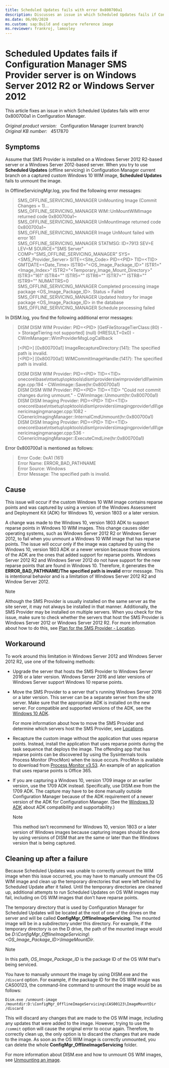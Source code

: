 ```yaml
---
title: Scheduled Updates fails with error 0x800700a1
description: Discusses an issue in which Scheduled Updates fails if Configuration Manager SMS Provider server is running on Windows Server 2012 R2 or Windows Server 2012.
ms.date: 06/09/2020
ms.custom: sap:Build and capture reference image
ms.reviewer: frankroj, lamosley
---
```

# Scheduled Updates fails if Configuration Manager SMS Provider server is on Windows Server 2012 R2 or Windows Server 2012

This article fixes an issue in which Scheduled Updates fails with error 0x800700a1 in Configuration Manager.

_Original product version:_ &nbsp; Configuration Manager (current branch)  
_Original KB number:_ &nbsp; 4517870

## Symptoms

Assume that SMS Provider is installed on a Windows Server 2012 R2-based server or a Windows Server 2012-based server. When you try to use **Scheduled Updates** (offline servicing) in Configuration Manager current branch on a captured custom Windows 10 WIM image, **Scheduled Updates** fails to unmount the image.

In OfflineServicingMgr.log, you find the following error messages:

> SMS_OFFLINE_SERVICING_MANAGER UnMounting Image (Commit Changes = 1)...  
> SMS_OFFLINE_SERVICING_MANAGER WIM::UnMountWIMImage returned code 0x800700a1~  
> SMS_OFFLINE_SERVICING_MANAGER UnMountImage returned code 0x800700a1~  
> SMS_OFFLINE_SERVICING_MANAGER Image UnMount failed with error 161  
> SMS_OFFLINE_SERVICING_MANAGER STATMSG: ID=7913 SEV=E LEV=M SOURCE="SMS Server" COMP="SMS_OFFLINE_SERVICING_MANAGER" SYS=<SMS_Provider_Server> SITE=<Site_Code> PID=\<PID> TID=\<TID> GMTDATE=<Date_Time> ISTR0="<OS_Image_Package_ID>" ISTR1="<Image_Index>" ISTR2="<Temporary_Image_Mount_Directory>" ISTR3="161" ISTR4="" ISTR5="" ISTR6="" ISTR7="" ISTR8="" ISTR9="" NUMATTRS=0  
> SMS_OFFLINE_SERVICING_MANAGER Completed processing image package <OS_Image_Package_ID>. Status = Failed  
> SMS_OFFLINE_SERVICING_MANAGER Updated history for image package <OS_Image_Package_ID> in the database  
> SMS_OFFLINE_SERVICING_MANAGER Schedule processing failed

In DISM.log, you find the following additional error messages:

> DISM DISM WIM Provider: PID=\<PID> [GetFileStorageTierClass:(80) -> StorageTiering not supported] (null) (HRESULT=0x0) - CWimManager::WimProviderMsgLogCallback
>
> [\<PID>] [0x800700a1] ImageRecaptureDirectory:(141): The specified path is invalid.  
> [\<PID>] [0x800700a1] WIMCommitImageHandle:(1417): The specified path is invalid.  
>
> DISM DISM WIM Provider: PID=\<PID> TID=\<TID> onecore\base\ntsetup\opktools\dism\providers\wimprovider\dll\wimimage.cpp:194 - CWimImage::Save(hr:0x800700a1)  
> DISM DISM WIM Provider: PID=\<PID> TID=\<TID> "Could not commit changes during unmount." - CWimImage::Unmount(hr:0x800700a1)  
> DISM DISM Imaging Provider: PID=\<PID> TID=\<TID> onecore\base\ntsetup\opktools\dism\providers\imagingprovider\dll\genericimagingmanager.cpp:1082 - CGenericImagingManager::InternalCmdUnmount(hr:0x800700a1)  
> DISM DISM Imaging Provider: PID=\<PID> TID=\<TID> onecore\base\ntsetup\opktools\dism\providers\imagingprovider\dll\genericimagingmanager.cpp:536 - CGenericImagingManager::ExecuteCmdLine(hr:0x800700a1)

Error 0x800700a1 is mentioned as follows:

> Error Code: 0xA1 (161)  
> Error Name: ERROR_BAD_PATHNAME  
> Error Source: Windows  
> Error Message: The specified path is invalid.

## Cause

This issue will occur if the custom Windows 10 WIM image contains reparse points and was captured by using a version of the Windows Assessment and Deployment Kit (ADK) for Windows 10, version 1803 or a later version.

A change was made to the Windows 10, version 1803 ADK to support reparse points in Windows 10 WIM images. This change causes older operating systems, such as Windows Server 2012 R2 or Windows Server 2012, to fail when you unmount a Windows 10 WIM image that has reparse points. The issue will occur only if the image was captured by using the Windows 10, version 1803 ADK or a newer version because those versions of the ADK are the ones that added support for reparse points. Windows Server 2012 R2 and Windows Server 2012 do not have support for the new reparse points that are found in Windows 10. Therefore, it generates the **ERROR_BAD_PATHNAME/The specified path is invalid** error message. This is intentional behavior and is a limitation of Windows Server 2012 R2 and Window Server 2012.

> [!NOTE]
> Although the SMS Provider is usually installed on the same server as the site server, it may not always be installed in that manner. Additionally, the SMS Provider may be installed on multiple servers. When you check for the issue, make sure to check whether the servers that host the SMS Provider is Windows Server 2012 or Windows Server 2012 R2. For more information about how to do this, see [Plan for the SMS Provider - Location](/mem/configmgr/core/plan-design/hierarchy/plan-for-the-sms-provider#bkmk_location).

## Workaround

To work around this limitation in Windows Server 2012 and Windows Server 2012 R2, use one of the following methods:

- Upgrade the server that hosts the SMS Provider to Windows Server 2016 or a later version. Windows Server 2016 and later versions of Windows Server support Windows 10 reparse points.

- Move the SMS Provider to a server that's running Windows Server 2016 or a later version. This server can be a separate server from the site server. Make sure that the appropriate ADK is installed on the new server. For compatible and supported versions of the ADK, see the [Windows 10 ADK](/mem/configmgr/core/plan-design/configs/support-for-windows-10#windows-10-adk).

  For more information about how to move the SMS Provider and determine which servers host the SMS Provider, see [Locations](/mem/configmgr/core/plan-design/hierarchy/plan-for-the-sms-provider#bkmk_location).

- Recapture the custom image without the application that uses reparse points. Instead, install the application that uses reparse points during the task sequence that deploys the image. The offending app that has reparse points can be discovered by using the Sysinternals tools Process Monitor (ProcMon) when the issue occurs. ProcMon is available to download from [Process Monitor v3.53](/sysinternals/downloads/procmon). An example of an application that uses reparse points is Office 365.

- If you are capturing a Windows 10, version 1709 image or an earlier version, use the 1709 ADK instead. Specifically, use DISM.exe from the 1709 ADK. The capture may have to be done manually outside Configuration Manager because of the ADK requirement of a newer version of the ADK for Configuration Manager. (See the [Windows 10 ADK](/mem/configmgr/core/plan-design/configs/support-for-windows-10#windows-10-adk) about ADK compatibility and supportability.)

  > [!NOTE]
  > This method isn't recommend for Windows 10, version 1803 or a later version of Windows images because capturing images should be done by using versions of DISM that are the same or later than the Windows version that is being captured.

## Cleaning up after a failure

Because Scheduled Updates was unable to correctly unmount the WIM image when this issue occurred, you may have to manually unmount the OS WIM image and clean up the temporary directories that were left behind by Scheduled Update after it failed. Until the temporary directories are cleaned up, additional attempts to run Scheduled Updates on OS WIM images may fail, including on OS WIM images that don't have reparse points.

The temporary directory that is used by Configuration Manager for Scheduled Updates will be located at the root of one of the drives on the server and will be called **ConfigMgr_OfflineImageServicing**. The mounted image will be in a subdirectory under this directory. For example, if the temporary directory is on the D drive, the path of the mounted image would be *D:\ConfigMgr_OfflineImageServicing\\<OS_Image_Package_ID>\ImageMountDir*.

> [!NOTE]
> In this path, *OS_Image_Package_ID* is the package ID of the OS WIM that's being serviced.

You have to manually unmount the image by using DISM.exe and the `/discard` option. For example, if the package ID for the OS WIM image was CAS00123, the command-line command to unmount the image would be as follows:

```console
Dism.exe /unmount-image /mountdir:D:\ConfigMgr_OfflineImageServicing\CAS00123\ImageMountDir /discard
```

This will discard any changes that are made to the OS WIM image, including any updates that were added to the image. However, trying to use the `/commit` option will cause the original error to occur again. Therefore, to correctly clean up, the only option is to discard the changes that are made to the image. As soon as the OS WIM image is correctly unmounted, you can delete the whole **ConfigMgr_OfflineImageServicing** folder.

For more information about DISM.exe and how to unmount OS WIM images, see [Unmounting an image](/windows-hardware/manufacture/desktop/mount-and-modify-a-windows-image-using-dism#unmounting-an-image).

